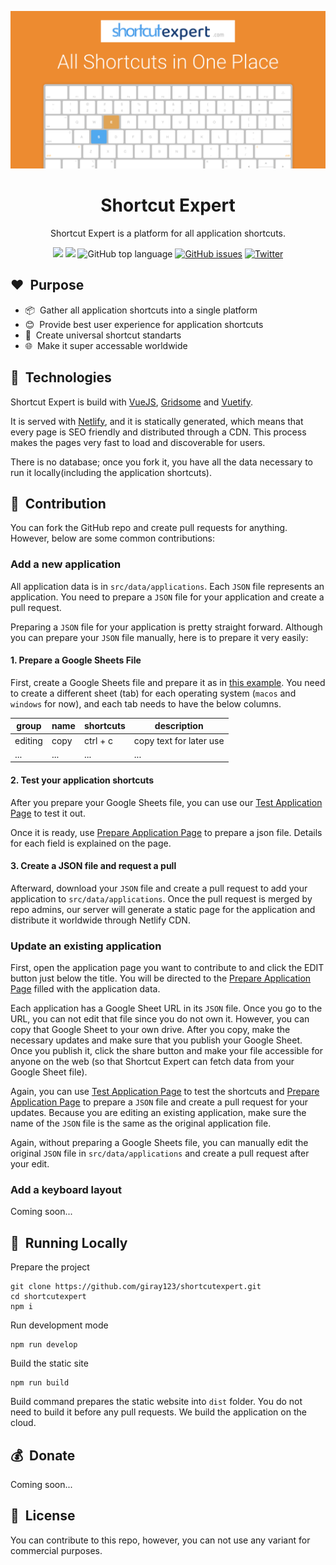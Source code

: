 <p align="center"><img src="static/img/share.png"></p>
<h1 align="center">Shortcut Expert</h1>
<p align="center">Shortcut Expert is a platform for all application shortcuts.</p>
<p align="center">
  <img src="https://img.shields.io/github/languages/code-size/giray123/shortcutexpert?style=for-the-badge" />
  <img src="https://img.shields.io/github/languages/count/giray123/shortcutexpert?style=for-the-badge" />
  <img alt="GitHub top language" src="https://img.shields.io/github/languages/top/giray123/shortcutexpert?style=for-the-badge">
  <a href="https://github.com/giray123/shortcutexpert/issues"><img alt="GitHub issues" src="https://img.shields.io/github/issues/giray123/shortcutexpert?style=for-the-badge"></a>
<a href="https://twitter.com/intent/tweet?text=Wow:&url=https%3A%2F%2Fgithub.com%2Fgiray123%2Fshortcutexpert"><img alt="Twitter" src="https://img.shields.io/twitter/url?logo=twitter&style=for-the-badge&url=https%3A%2F%2Fgithub.com%2Fgiray123%2Fshortcutexpert"></a>
</p>

## :heart:&nbsp; Purpose

- :package:&nbsp; Gather all application shortcuts into a single platform
- :blush:&nbsp; Provide best user experience for application shortcuts
- :necktie:&nbsp; Create universal shortcut standarts
- :globe_with_meridians:&nbsp; Make it super accessable worldwide

## :hammer:&nbsp; Technologies

Shortcut Expert is build with <a href="https://vuejs.org/">VueJS</a>, <a href="https://gridsome.org/">Gridsome</a> and <a href="https://vuetifyjs.com/en/">Vuetify</a>.

It is served with [Netlify](https://www.netlify.com/), and it is statically generated, which means that every page is SEO friendly and distributed through a CDN. This process makes the pages very fast to load and discoverable for users.

There is no database; once you fork it, you have all the data necessary to run it locally(including the application shortcuts).

## :gift:&nbsp; Contribution

You can fork the GitHub repo and create pull requests for anything. However, below are some common contributions:

### Add a new application

All application data is in `src/data/applications`. Each `JSON` file represents an application. You need to prepare a `JSON` file for your application and create a pull request.

Preparing a `JSON` file for your application is pretty straight forward. Although you can prepare your `JSON` file manually, here is to prepare it very easily:

#### 1. Prepare a Google Sheets File

First, create a Google Sheets file and prepare it as in <a href="https://docs.google.com/spreadsheets/u/2/d/1xGfSrETQto0kA-FGxeooDb08nuwHcO_THZ8H0DcyCQE/edit#gid=1240391001">this example</a>. You need to create a different sheet (tab) for each operating system (`macos` and `windows` for now), and each tab needs to have the below columns.

| group   | name | shortcuts | description             |
| ------- | ---- | --------- | ----------------------- |
| editing | copy | ctrl + c  | copy text for later use |
| ...     | ...  | ...       | ...                     |

#### 2. Test your application shortcuts

After you prepare your Google Sheets file, you can use our <a href="https://shortcutexpert.com/shortcuts/test-application">Test Application Page</a> to test it out.

Once it is ready, use <a href="https://shortcutexpert.com/prepare-application">Prepare Application Page</a> to prepare a json file. Details for each field is explained on the page.

#### 3. Create a JSON file and request a pull

Afterward, download your `JSON` file and create a pull request to add your application to `src/data/applications`. Once the pull request is merged by repo admins, our server will generate a static page for the application and distribute it worldwide through Netlify CDN.

### Update an existing application

First, open the application page you want to contribute to and click the EDIT button just below the title. You will be directed to the [Prepare Application Page](https://shortcutexpert.com/prepare-application) filled with the application data.

Each application has a Google Sheet URL in its `JSON` file. Once you go to the URL, you can not edit that file since you do not own it. However, you can copy that Google Sheet to your own drive. After you copy, make the necessary updates and make sure that you publish your Google Sheet. Once you publish it, click the share button and make your file accessible for anyone on the web (so that Shortcut Expert can fetch data from your Google Sheet file).

Again, you can use [Test Application Page](https://shortcutexpert.com/shortcuts/test-application) to test the shortcuts and [Prepare Application Page](https://shortcutexpert.com/prepare-application) to prepare a `JSON` file and create a pull request for your updates. Because you are editing an existing application, make sure the name of the `JSON` file is the same as the original application file.

Again, without preparing a Google Sheets file, you can manually edit the original `JSON` file in `src/data/applications` and create a pull request after your edit.

### Add a keyboard layout

Coming soon...

## :eyes:&nbsp; Running Locally

Prepare the project

```shell
git clone https://github.com/giray123/shortcutexpert.git
cd shortcutexpert
npm i
```

Run development mode

```shell
npm run develop
```

Build the static site

```shell
npm run build
```

Build command prepares the static website into `dist` folder. You do not need to build it before any pull requests. We build the application on the cloud.

## :moneybag:&nbsp; Donate

Coming soon...

## :bookmark:&nbsp; License

You can contribute to this repo, however, you can not use any variant for commercial purposes.
